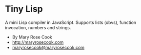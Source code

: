 # Tiny Lisp

A mini Lisp compiler in JavaScript.  Supports lists (obvs), function invocation, numbers and strings.

* By Mary Rose Cook
* http://maryrosecook.com
* maryrosecook@maryrosecook.com
